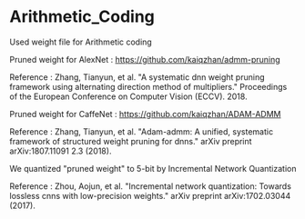 # Arithmetic_Coding

Used weight file for Arithmetic coding

Pruned weight for AlexNet : https://github.com/kaiqzhan/admm-pruning

Reference : Zhang, Tianyun, et al. "A systematic dnn weight pruning framework using alternating direction method of multipliers." Proceedings of the European Conference on Computer Vision (ECCV). 2018.


Pruned weight for CaffeNet : https://github.com/kaiqzhan/ADAM-ADMM

Reference : Zhang, Tianyun, et al. "Adam-admm: A unified, systematic framework of structured weight pruning for dnns." arXiv preprint arXiv:1807.11091 2.3 (2018).


We quantized "pruned weight" to 5-bit by Incremental Network Quantization

Reference : Zhou, Aojun, et al. "Incremental network quantization: Towards lossless cnns with low-precision weights." arXiv preprint arXiv:1702.03044 (2017).
